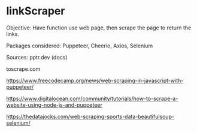 # linkScraper

Objective: Have function use web page, then scrape the page to return the links.

Packages considered: Puppeteer, Cheerio, Axios, Selenium

Sources:
pptr.dev (docs)

toscrape.com

https://www.freecodecamp.org/news/web-scraping-in-javascript-with-puppeteer/

https://www.digitalocean.com/community/tutorials/how-to-scrape-a-website-using-node-js-and-puppeteer

https://thedatajocks.com/web-scraping-sports-data-beautifulsoup-selenium/

